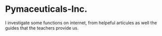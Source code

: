 # Pymaceuticals-Inc.

I investigate some functions on internet, from helpeful articules as well the guides that the teachers provide us.
